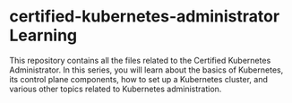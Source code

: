 # certified-kubernetes-administrator Learning 

This repository contains all the files related to the Certified Kubernetes Administrator. In this series, you will learn about the basics of Kubernetes, its control plane components, how to set up a Kubernetes cluster, and various other topics related to Kubernetes administration.

